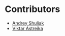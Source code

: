 # Contributors

- [Andrey Shuliak](https://github.com/Veon2479)
- [Viktar Astreika](https://github.com/ViktarRainbow)

